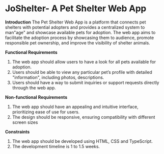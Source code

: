 # JoShelter- A Pet Shelter Web App

**Introduction**
The Pet Shelter Web App is a platform that connects pet shelters with potential adopters and provides a centralized system to man"age" and showcase available pets for adoption. The web app aims to facilitate the adoption process by showcasing them to audience, promote responsible pet ownership, and improve the visibility of shelter animals.

**Functional Requirements**

1. The web app should allow users to have a look for all pets available for adoption.
2. Users should be able to view any particular pet’s profile with detailed "information", including photos, descriptions.
3. Users should have a way to submit inquiries or support requests directly through the web app.

**Non-functional Requirements**

1. The web app should have an appealing and intuitive interface, prioritizing ease of use for users.
2. The design should be responsive, ensuring compatibility with different screen sizes

**Constraints**

1. The web app should be developed using HTML, CSS and TypeScript.
2. The development timeline is 1 to 1.5 weeks.
